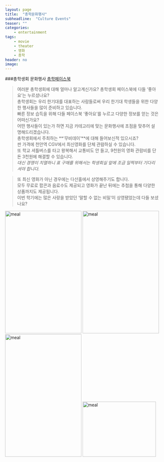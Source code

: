 ```yaml
---
layout: page
title:  "총학문화행사"
subheadline:  "Culture Events"
teaser: ""
categories:
    - entertainment
tags:
    - movie
    - theater
    - 영화
    - 총학
header: no
image:
---
```


###총학생회 문화행사
[총학페이스북](https://www.facebook.com/profile.php?id=100003111729523&fref=ts)

> 여러분 총학생회에 대해 얼마나 알고계신가요? 총학생회 페이스북에 다들 ‘좋아요’는 누르셨나요?   
총학생회는 우리 한기대를 대표하는 사람들로써 우리 한기대 학생들을 위한 다양한 행사들을 많이 준비하고 있습니다.    
빠른 정보 습득을 위해 다들 페이스북 ‘좋아요’를 누르고 다양한 정보를 얻는 것은  어떠신가요?   
어떤 행사들이 있는가 하면 지금 카테고리에 맞는 문화행사에 초점을 맞추어 설명해드리겠습니다.   
총학생회에서 주최하는 **‘무비데이’**에 대해 들어보신적 있으시죠?    
싼 가격에 천안역 CGV에서 최신영화를 단체 관람하실 수 있습니다.   
또 학교 셔틀버스를 타고 왕복해서  교통비도 안 들고, 9천원의 영화 관람비를 단 돈 3천원에 해결할 수 있습니다.   
*대신 경쟁이 치열하니 표 구매를 위해서는 학생회실 앞에 조금 일찍부터 기다리셔야 합니다.*


> 또 최신 영화가 아닌 경우에는 다산홀에서 상영해주기도 합니다.    
모두 무료로 팝콘과 음료수도 제공되고 영화가 끝난 뒤에는 추첨을 통해 다양한 상품까지도 제공됩니다.    
이번 학기에는 많은 사랑을 받았던 ‘말할 수 없는 비밀’이 상영됐었는데 다들 보셨나요? 

<img src="https://kknn8.github.io/images/ent_council.jpg" width="250" height="400" alt="meal" />

<img src="https://kknn8.github.io/images/ent_council_2.jpg" width="250" height="400" alt="meal" />

<img src="https://kknn8.github.io/images/ent_council_3.jpg" width="250" height="400" alt="meal" />

<img src="https://kknn8.github.io/images/ent_council_4.jpg" width="240" height="180" alt="meal" />

